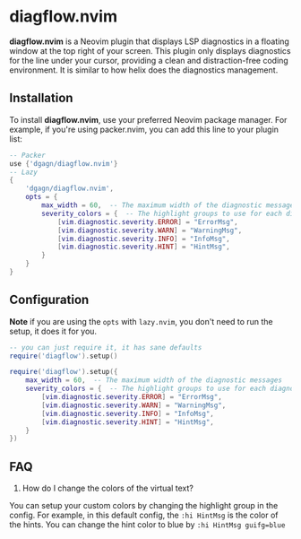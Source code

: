 # diagflow.nvim

**diagflow.nvim** is a Neovim plugin that displays LSP diagnostics in a floating window at the top right of your screen. This plugin only displays diagnostics for the line under your cursor, providing a clean and distraction-free coding environment.
It is similar to how helix does the diagnostics management.

## Installation

To install **diagflow.nvim**, use your preferred Neovim package manager.
For example, if you're using packer.nvim, you can add this line to your plugin list:

```lua
-- Packer
use {'dgagn/diagflow.nvim'}
-- Lazy
{
    'dgagn/diagflow.nvim',
    opts = {
        max_width = 60,  -- The maximum width of the diagnostic messages
        severity_colors = {  -- The highlight groups to use for each diagnostic severity level
            [vim.diagnostic.severity.ERROR] = "ErrorMsg",
            [vim.diagnostic.severity.WARN] = "WarningMsg",
            [vim.diagnostic.severity.INFO] = "InfoMsg",
            [vim.diagnostic.severity.HINT] = "HintMsg",
        }
    }
}
```

## Configuration

**Note** if you are using the `opts` with `lazy.nvim`, you don't need to run the setup, it does it for you.

```lua
-- you can just require it, it has sane defaults
require('diagflow').setup()
```

```lua
require('diagflow').setup({
    max_width = 60,  -- The maximum width of the diagnostic messages
    severity_colors = {  -- The highlight groups to use for each diagnostic severity level
        [vim.diagnostic.severity.ERROR] = "ErrorMsg",
        [vim.diagnostic.severity.WARN] = "WarningMsg",
        [vim.diagnostic.severity.INFO] = "InfoMsg",
        [vim.diagnostic.severity.HINT] = "HintMsg",
    }
})
```

## FAQ

1. How do I change the colors of the virtual text?

You can setup your custom colors by changing the highlight group in the config. For example, in this
default config, the `:hi HintMsg` is the color of the hints. You can change the hint color to blue by 
`:hi HintMsg guifg=blue`

